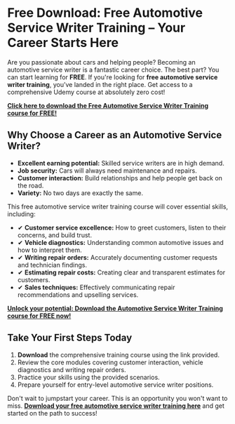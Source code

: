 # Free Download: Free Automotive Service Writer Training – Your Career Starts Here

Are you passionate about cars and helping people? Becoming an automotive service writer is a fantastic career choice. The best part? You can start learning for **FREE**. If you're looking for **free automotive service writer training**, you’ve landed in the right place.  Get access to a comprehensive Udemy course at absolutely zero cost!

[**Click here to download the Free Automotive Service Writer Training course for FREE!**](https://udemywork.com/free-automotive-service-writer-training)

## Why Choose a Career as an Automotive Service Writer?

*   **Excellent earning potential:** Skilled service writers are in high demand.
*   **Job security:** Cars will always need maintenance and repairs.
*   **Customer interaction:** Build relationships and help people get back on the road.
*   **Variety:** No two days are exactly the same.

This free automotive service writer training course will cover essential skills, including:

*   ✔ **Customer service excellence:** How to greet customers, listen to their concerns, and build trust.
*   ✔ **Vehicle diagnostics:** Understanding common automotive issues and how to interpret them.
*   ✔ **Writing repair orders:** Accurately documenting customer requests and technician findings.
*   ✔ **Estimating repair costs:** Creating clear and transparent estimates for customers.
*   ✔ **Sales techniques:** Effectively communicating repair recommendations and upselling services.

[**Unlock your potential: Download the Automotive Service Writer Training course for FREE now!**](https://udemywork.com/free-automotive-service-writer-training)

## Take Your First Steps Today

1.  **Download** the comprehensive training course using the link provided.
2.  Review the core modules covering customer interaction, vehicle diagnostics and writing repair orders.
3.  Practice your skills using the provided scenarios.
4.  Prepare yourself for entry-level automotive service writer positions.

Don't wait to jumpstart your career. This is an opportunity you won't want to miss. **[Download your free automotive service writer training here](https://udemywork.com/free-automotive-service-writer-training)** and get started on the path to success!
